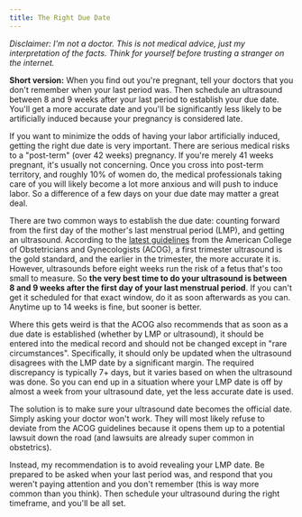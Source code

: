 ```yaml
--- 
title: The Right Due Date 
---
```


_Disclaimer: I'm not a doctor. This is not medical advice, just my interpretation of the facts. Think for yourself before trusting a
stranger on the internet._

**Short version:** When you find out you're pregnant, tell your doctors that you don't remember when your last period was. Then schedule an
ultrasound between 8 and 9 weeks after your last period to establish your due date. You'll get a more accurate date and you'll be
significantly less likely to be artificially induced because your pregnancy is considered late.

If you want to minimize the odds of having your labor artificially induced, getting the right due date is very important. There are serious
medical risks to a "post-term" (over 42 weeks) pregnancy. If you're merely 41 weeks pregnant, it's usually not concerning.  Once you cross
into post-term territory, and roughly 10% of women do, the medical professionals taking care of you will likely become a lot more anxious
and will push to induce labor. So a difference of a few days on your due date may matter a great deal.

There are two common ways to establish the due date: counting forward from the first day of the mother's last menstrual period (LMP), and
getting an ultrasound. According to the [latest guidelines](
https://www.acog.org/Clinical-Guidance-and-Publications/Committee-Opinions/Committee-on-Obstetric-Practice/Methods-for-Estimating-the-Due-Date)
from the American College of Obstetricians and Gynecologists (ACOG), a first trimester ultrasound is the gold standard, and the earlier in
the trimester, the more accurate it is. However, ultrasounds before eight weeks run the risk of a fetus that's too small to measure. So
**the very best time to do your ultrasound is between 8 and 9 weeks after the first day of your last menstrual period**. If you can't get it
scheduled for that exact window, do it as soon afterwards as you can. Anytime up to 14 weeks is fine, but sooner is better.

<!-- In one study, 40% of women had their due date adjusted because their LMP-derived date was more than 5 days off from their ultrasound
date. The study [concluded](https://www.ajog.org/article/S0002-9378%2803%2901932-X/abstract) that "the application of a program of first
trimester ultrasound screening to a low-risk obstetric population results in a significant reduction in the rate of labor induction for
postterm pregnancy." -->

Where this gets weird is that the ACOG also recommends that as soon as a due date is established (whether by LMP or ultrasound), it should
be entered into the medical record and should not be changed except in "rare circumstances". Specifically, it should only be updated when
the ultrasound disagrees with the LMP date by a significant margin. The required discrepancy is typically 7+ days, but it varies based on
when the ultrasound was done. So you can end up in a situation where your LMP date is off by almost a week from your ultrasound date, yet
the less accurate date is used.

The solution is to make sure your ultrasound date becomes the official date. Simply asking your doctor won't work. They will most likely
refuse to deviate from the ACOG guidelines because it opens them up to a potential lawsuit down the road (and lawsuits are already super
common in obstetrics). 

Instead, my recommendation is to avoid revealing your LMP date. Be prepared to be asked when your last period was, and respond that you
weren't paying attention and you don't remember (this is way more common than you think). Then schedule your ultrasound during the right
timeframe, and you'll be all set.
